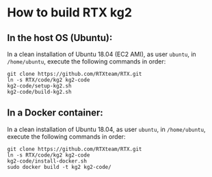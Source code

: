
# How to build RTX kg2

## In the host OS (Ubuntu):

In a clean installation of Ubuntu 18.04 (EC2 AMI), as user `ubuntu`, in `/home/ubuntu`,
execute the following commands in order:

    git clone https://github.com/RTXteam/RTX.git
    ln -s RTX/code/kg2 kg2-code
    kg2-code/setup-kg2.sh
    kg2-code/build-kg2.sh

## In a Docker container:

In a clean installation of Ubuntu 18.04, as user `ubuntu`, in `/home/ubuntu`,
execute the following commands in order:

    git clone https://github.com/RTXteam/RTX.git
    ln -s RTX/code/kg2 kg2-code
    kg2-code/install-docker.sh
    sudo docker build -t kg2 kg2-code/

